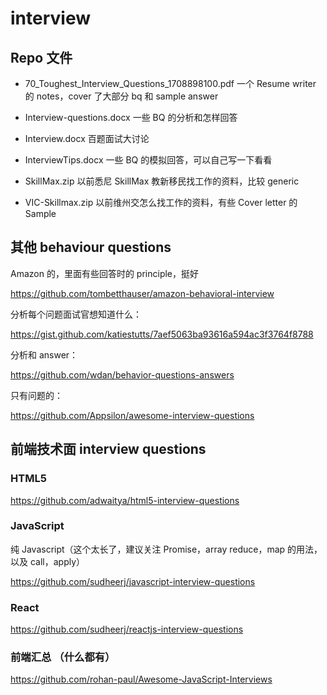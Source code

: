 # interview

## Repo 文件
- 70_Toughest_Interview_Questions_1708898100.pdf 一个 Resume writer 的 notes，cover 了大部分 bq 和 sample answer

- Interview-questions.docx 一些 BQ 的分析和怎样回答

- Interview.docx 百题面试大讨论

- InterviewTips.docx 一些 BQ 的模拟回答，可以自己写一下看看

- SkillMax.zip 以前悉尼 SkillMax 教新移民找工作的资料，比较 generic

- VIC-Skillmax.zip 以前维州交怎么找工作的资料，有些 Cover letter 的 Sample


## 其他 behaviour questions

Amazon 的，里面有些回答时的 principle，挺好

https://github.com/tombetthauser/amazon-behavioral-interview

分析每个问题面试官想知道什么：

https://gist.github.com/katiestutts/7aef5063ba93616a594ac3f3764f8788

分析和 answer：

https://github.com/wdan/behavior-questions-answers

只有问题的：

https://github.com/Appsilon/awesome-interview-questions

## 前端技术面 interview questions

### HTML5

https://github.com/adwaitya/html5-interview-questions

### JavaScript
纯 Javascript（这个太长了，建议关注 Promise，array reduce，map 的用法，以及 call，apply）

https://github.com/sudheerj/javascript-interview-questions

### React

https://github.com/sudheerj/reactjs-interview-questions

### 前端汇总 （什么都有）

https://github.com/rohan-paul/Awesome-JavaScript-Interviews

